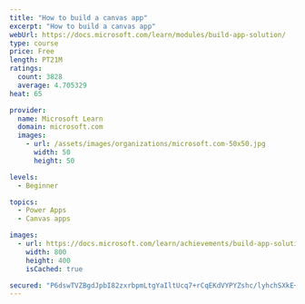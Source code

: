 ```yaml
---
title: "How to build a canvas app"
excerpt: "How to build a canvas app"
webUrl: https://docs.microsoft.com/learn/modules/build-app-solution/
type: course
price: Free
length: PT21M
ratings:
  count: 3828
  average: 4.705329
heat: 65

provider:
  name: Microsoft Learn
  domain: microsoft.com
  images:
    - url: /assets/images/organizations/microsoft.com-50x50.jpg
      width: 50
      height: 50

levels:
  - Beginner

topics:
  - Power Apps
  - Canvas apps

images:
  - url: https://docs.microsoft.com/learn/achievements/build-app-solution-social.png
    width: 800
    height: 400
    isCached: true

secured: "P6dswTVZBgdJpbI82zxrbpmLtgYaIltUcq7+rCqEKdVYPYZshc/lyhchSXkE+cw8awl1Au8DgkTf04GUSzoh+NawuHa34sfmD9HAebWk4saTqdAs5QiodkaVTEMPTC5yt7nNaOjtcd5xXn69tW3osp2OP90LwWjj8Fmps2XCl1TN4cHzl2O6dqqP04045OzSdMEEcBtx2eP7+QuCoWctK0r1avO4JWbP5M5sU9xPbOSMJIYmVfqh2aCa8u7oMFjtrbKg6dMIYoYIQuI4f5Sj1jmb6rnza5WN0997OE0cH5cgmkXidisy/wvY1XINMhrha7qiVQ9icLP3Idqb0C4y2AJl8SYBBNBBb+rvRMxzKxVYvkzM15jtsRH5kDcHINR5hnTVLv+E2wergVzvv6fCqxC5QT3WQl00rdNbStFv4zY=;AEiw+DL0dmt/tmPcC7yDxg=="
---
```


